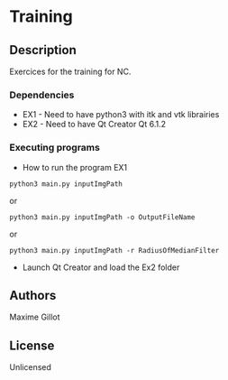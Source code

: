 # Training

## Description

Exercices for the training for NC.

### Dependencies

* EX1 - Need to have python3 with itk and vtk librairies
* EX2 - Need to have Qt Creator Qt 6.1.2


### Executing programs

* How to run the program EX1
```
python3 main.py inputImgPath
```
or
```
python3 main.py inputImgPath -o OutputFileName
```
or
```
python3 main.py inputImgPath -r RadiusOfMedianFilter
```
* Launch Qt Creator and load the Ex2 folder

## Authors

Maxime Gillot


## License

Unlicensed
